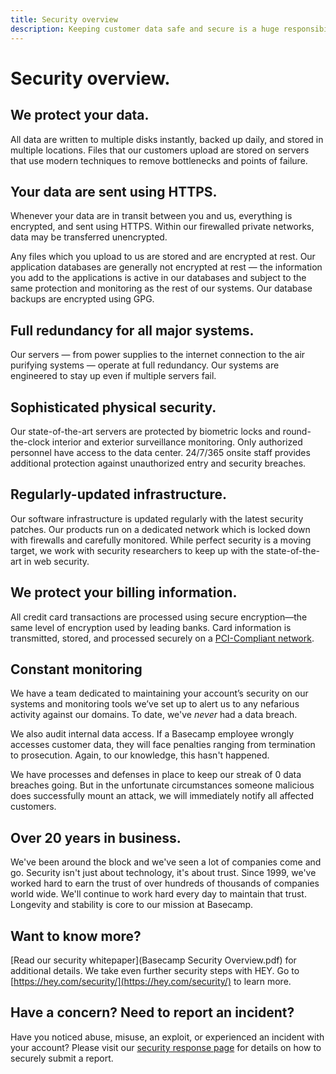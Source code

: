 ```yaml
---
title: Security overview
description: Keeping customer data safe and secure is a huge responsibility and a top priority for us. Here's how we make it happen.
---
```


# Security overview.

## We protect your data.

All data are written to multiple disks instantly, backed up daily, and stored in multiple locations. Files that our customers upload are stored on servers that use modern techniques to remove bottlenecks and points of failure.

## Your data are sent using HTTPS.

Whenever your data are in transit between you and us, everything is encrypted, and sent using HTTPS. Within our firewalled private networks, data may be transferred unencrypted.

Any files which you upload to us are stored and are encrypted at rest. Our application databases are generally not encrypted at rest — the information you add to the applications is active in our databases and subject to the same protection and monitoring as the rest of our systems. Our database backups are encrypted using GPG.

## Full redundancy for all major systems.

Our servers — from power supplies to the internet connection to the air purifying systems — operate at full redundancy. Our systems are engineered to stay up even if multiple servers fail.

## Sophisticated physical security.

Our state-of-the-art servers are protected by biometric locks and round-the-clock interior and exterior surveillance monitoring. Only authorized personnel have access to the data center. 24/7/365 onsite staff provides additional protection against unauthorized entry and security breaches.

## Regularly-updated infrastructure.

Our software infrastructure is updated regularly with the latest security patches. Our products run on a dedicated network which is locked down with firewalls and carefully monitored. While perfect security is a moving target, we work with security researchers to keep up with the state-of-the-art in web security.

## We protect your billing information.

All credit card transactions are processed using secure encryption—the same level of encryption used by leading banks. Card information is transmitted, stored, and processed securely on a <a href="https://en.wikipedia.org/wiki/Payment_Card_Industry_Data_Security_Standard">PCI-Compliant network</a>.

## Constant monitoring

We have a team dedicated to maintaining your account’s security on our systems and monitoring tools we’ve set up to alert us to any nefarious activity against our domains. To date, we've _never_ had a data breach.

We also audit internal data access. If a Basecamp employee wrongly accesses customer data, they will face penalties ranging from termination to prosecution. Again, to our knowledge, this hasn't happened.

We have processes and defenses in place to keep our streak of 0 data breaches going. But in the unfortunate circumstances someone malicious does successfully mount an attack, we will immediately notify all affected customers.

## Over 20 years in business.

We've been around the block and we've seen a lot of companies come and go. Security isn't just about technology, it's about trust. Since 1999, we've worked hard to earn the trust of over hundreds of thousands of companies world wide. We'll continue to work hard every day to maintain that trust. Longevity and stability is core to our mission at Basecamp.

## Want to know more?

[Read our security whitepaper](Basecamp Security Overview.pdf) for additional details. We take even further security steps with HEY. Go to [https://hey.com/security/](https://hey.com/security/) to learn more.

## Have a concern? Need to report an incident?

Have you noticed abuse, misuse, an exploit, or experienced an incident with your account? Please visit our [security response page](response/index.md) for details on how to securely submit a report.
